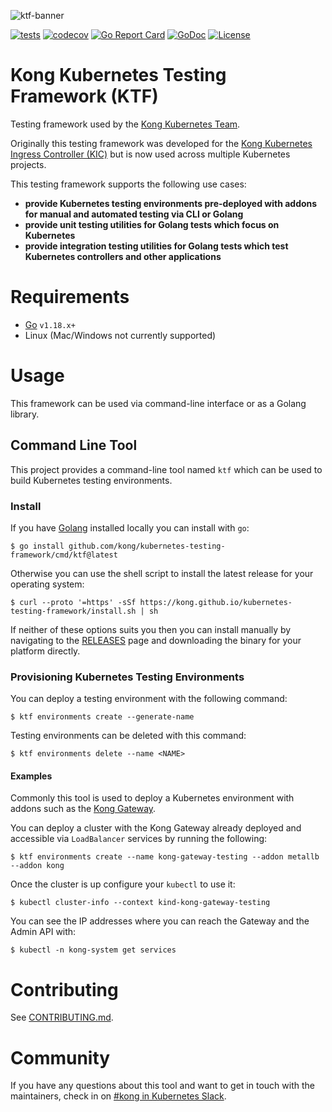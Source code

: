 ![ktf-banner](https://user-images.githubusercontent.com/5332524/120493758-39a54380-c389-11eb-8adb-ae4a30884851.png)

[![tests](https://github.com/Kong/kubernetes-testing-framework/actions/workflows/tests.yaml/badge.svg)](https://github.com/Kong/kubernetes-testing-framework/actions/workflows/tests.yaml)
[![codecov](https://codecov.io/gh/Kong/kubernetes-testing-framework/branch/main/graph/badge.svg?token=ZJN2GM1CFS)](https://codecov.io/gh/Kong/kubernetes-testing-framework)
[![Go Report Card](https://goreportcard.com/badge/github.com/kong/kubernetes-testing-framework)](https://goreportcard.com/report/github.com/kong/kubernetes-testing-framework)
[![GoDoc](https://godoc.org/github.com/kong/kubernetes-testing-framework?status.svg)](https://godoc.org/github.com/kong/kubernetes-testing-framework)
[![License](https://img.shields.io/badge/License-Apache%202.0-blue.svg)](https://github.com/kong/kubernetes-testing-framework/blob/main/LICENSE)

# Kong Kubernetes Testing Framework (KTF)

Testing framework used by the [Kong Kubernetes Team][team].

Originally this testing framework was developed for the [Kong Kubernetes Ingress Controller (KIC)][kic] but is now used across multiple Kubernetes projects.

This testing framework supports the following use cases:

- **provide Kubernetes testing environments pre-deployed with addons for manual and automated testing via CLI or Golang**
- **provide unit testing utilities for Golang tests which focus on Kubernetes**
- **provide integration testing utilities for Golang tests which test Kubernetes controllers and other applications**

[team]:https://github.com/orgs/Kong/teams/team-k8s
[kic]:https://github.com/kong/kubernetes-ingress-controller

# Requirements

* [Go][go] `v1.18.x+`
* Linux (Mac/Windows not currently supported)

[go]:https://go.dev

# Usage

This framework can be used via command-line interface or as a Golang library.

## Command Line Tool

This project provides a command-line tool named `ktf` which can be used to build Kubernetes testing environments.

### Install

If you have [Golang](https://go.dev) installed locally you can install with `go`:

```shell
$ go install github.com/kong/kubernetes-testing-framework/cmd/ktf@latest
```

Otherwise you can use the shell script to install the latest release for your operating system:

```shell
$ curl --proto '=https' -sSf https://kong.github.io/kubernetes-testing-framework/install.sh | sh
```

If neither of these options suits you then you can install manually by navigating to the [RELEASES][releases] page and downloading the binary for your platform directly.

[releases]:https://github.com/Kong/kubernetes-testing-framework/releases

### Provisioning Kubernetes Testing Environments

You can deploy a testing environment with the following command:

```shell
$ ktf environments create --generate-name
```

Testing environments can be deleted with this command:

```shell
$ ktf environments delete --name <NAME>
```

#### Examples

Commonly this tool is used to deploy a Kubernetes environment with addons such as the [Kong Gateway](https://github.com/kong/kong).

You can deploy a cluster with the Kong Gateway already deployed and accessible via `LoadBalancer` services by running the following:

```shell
$ ktf environments create --name kong-gateway-testing --addon metallb --addon kong
```

Once the cluster is up configure your `kubectl` to use it:

```shell
$ kubectl cluster-info --context kind-kong-gateway-testing
```

You can see the IP addresses where you can reach the Gateway and the Admin API with:

```shell
$ kubectl -n kong-system get services
```

# Contributing

See [CONTRIBUTING.md](/CONTRIBUTING.md).

# Community

If you have any questions about this tool and want to get in touch with the maintainers, check in on [#kong in Kubernetes Slack][slack].

[slack]:https://kubernetes.slack.com/messages/kong
